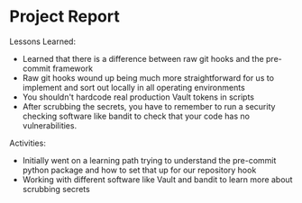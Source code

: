 # Project Report

Lessons Learned: <br/>
- Learned that there is a difference between raw git hooks and the pre-commit framework
- Raw git hooks wound up being much more straightforward for us to implement and sort out locally in all operating environments
- You shouldn't hardcode real production Vault tokens in scripts
- After scrubbing the secrets, you have to remember to run a security checking software like bandit to check that your code has no vulnerabilities.

Activities: <br/>
- Initially went on a learning path trying to understand the pre-commit python package and how to set that up for our repository hook
- Working with different software like Vault and bandit to learn more about scrubbing secrets

